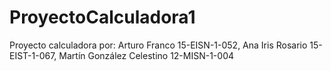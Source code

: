 # ProyectoCalculadora1
Proyecto calculadora por: Arturo Franco 15-EISN-1-052, Ana Iris Rosario 15-EIST-1-067, Martín González Celestino  12-MISN-1-004
